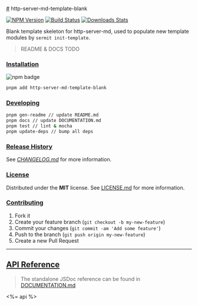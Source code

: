 [#](#.md) http-server-md-template-blank

[![NPM Version][npm-image]][npm-url]
[![Build Status][travis-image]][travis-url]
[![Downloads Stats][npm-downloads]][npm-url]

Blank template skeleton for http-server-md, used to populate new template
modules by `sermit init-template`.

> README & DOCS TODO

### [Installation](#installation)
![npm badge](https://nodei.co/npm/http-server-md.png?downloads=true&downloadRank=true&stars=true)

```bash
pnpm add http-server-md-template-blank
```

### [Developing](#developing)

```bash
pnpm gen-readme // update README.md
pnpm docs // update DOCUMENTATION.md
pnpm test // lint & mocha
pnpm update-deps // bump all deps
```

### [Release History](#release_history)

See *[CHANGELOG.md](CHANGELOG.md)* for more information.

### [License](#license)

Distributed under the **MIT** license. See [LICENSE.md](LICENSE.md) for more information.

### [Contributing](#contributing)

1. Fork it
2. Create your feature branch (`git checkout -b my-new-feature`)
3. Commit your changes (`git commit -am 'Add some feature'`)
4. Push to the branch (`git push origin my-new-feature`)
5. Create a new Pull Request

---

## [API Reference](#api_reference)

> The standalone JSDoc reference can be found in [DOCUMENTATION.md](DOCUMENTATION.md)

<%= api %>

<!-- Markdown link & img dfn's -->
[npm-image]: https://img.shields.io/npm/v/http-server-md-template-blank.svg?style=flat-square
[npm-url]: https://npmjs.org/package/http-server-md-template-blank
[npm-downloads]: https://img.shields.io/npm/dm/http-server-md-template-blank.svg?style=flat-square
[travis-image]: https://img.shields.io/travis/f3rno64/http-server-md-template-blank/master.svg?style=flat-square
[travis-url]: https://travis-ci.org/f3rno64/http-server-md-template-blank
